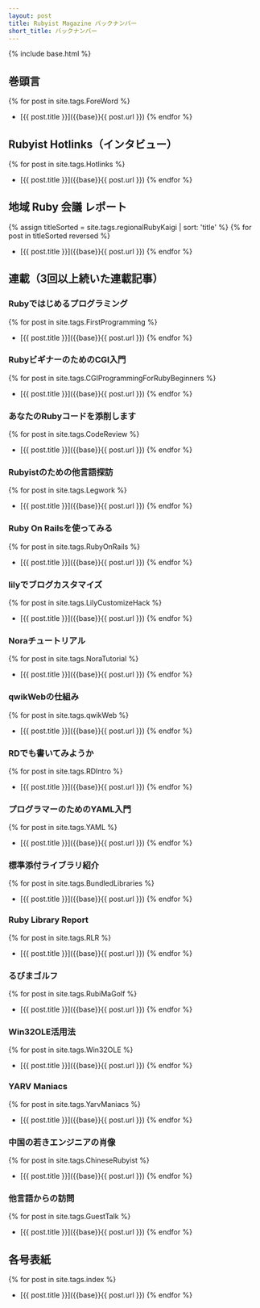 ```yaml
---
layout: post
title: Rubyist Magazine バックナンバー
short_title: バックナンバー
---
```

{% include base.html %}

## 巻頭言

{% for post in site.tags.ForeWord %}
- [{{ post.title }}]({{base}}{{ post.url }})
{% endfor %}

## Rubyist Hotlinks（インタビュー）

{% for post in site.tags.Hotlinks %}
- [{{ post.title }}]({{base}}{{ post.url }})
{% endfor %}

## 地域 Ruby 会議 レポート

{% assign titleSorted = site.tags.regionalRubyKaigi | sort: 'title' %}
{% for post in titleSorted reversed %}
- [{{ post.title }}]({{base}}{{ post.url }})
{% endfor %}

## 連載（3回以上続いた連載記事）

### Rubyではじめるプログラミング

{% for post in site.tags.FirstProgramming %}
- [{{ post.title }}]({{base}}{{ post.url }})
{% endfor %}

### RubyビギナーのためのCGI入門

{% for post in site.tags.CGIProgrammingForRubyBeginners %}
- [{{ post.title }}]({{base}}{{ post.url }})
{% endfor %}

### あなたのRubyコードを添削します

{% for post in site.tags.CodeReview %}
- [{{ post.title }}]({{base}}{{ post.url }})
{% endfor %}

### Rubyistのための他言語探訪

{% for post in site.tags.Legwork %}
- [{{ post.title }}]({{base}}{{ post.url }})
{% endfor %}

### Ruby On Railsを使ってみる

{% for post in site.tags.RubyOnRails %}
- [{{ post.title }}]({{base}}{{ post.url }})
{% endfor %}

### lilyでブログカスタマイズ

{% for post in site.tags.LilyCustomizeHack %}
- [{{ post.title }}]({{base}}{{ post.url }})
{% endfor %}

### Noraチュートリアル

{% for post in site.tags.NoraTutorial %}
- [{{ post.title }}]({{base}}{{ post.url }})
{% endfor %}

### qwikWebの仕組み

{% for post in site.tags.qwikWeb %}
- [{{ post.title }}]({{base}}{{ post.url }})
{% endfor %}

### RDでも書いてみようか

{% for post in site.tags.RDIntro %}
- [{{ post.title }}]({{base}}{{ post.url }})
{% endfor %}

### プログラマーのためのYAML入門

{% for post in site.tags.YAML %}
- [{{ post.title }}]({{base}}{{ post.url }})
{% endfor %}

### 標準添付ライブラリ紹介

{% for post in site.tags.BundledLibraries %}
- [{{ post.title }}]({{base}}{{ post.url }})
{% endfor %}

### Ruby Library Report

{% for post in site.tags.RLR %}
- [{{ post.title }}]({{base}}{{ post.url }})
{% endfor %}

### るびまゴルフ

{% for post in site.tags.RubiMaGolf %}
- [{{ post.title }}]({{base}}{{ post.url }})
{% endfor %}

### Win32OLE活用法

{% for post in site.tags.Win32OLE %}
- [{{ post.title }}]({{base}}{{ post.url }})
{% endfor %}

### YARV Maniacs

{% for post in site.tags.YarvManiacs %}
- [{{ post.title }}]({{base}}{{ post.url }})
{% endfor %}

### 中国の若きエンジニアの肖像

{% for post in site.tags.ChineseRubyist %}
- [{{ post.title }}]({{base}}{{ post.url }})
{% endfor %}

### 他言語からの訪問

{% for post in site.tags.GuestTalk %}
- [{{ post.title }}]({{base}}{{ post.url }})
{% endfor %}

## 各号表紙

{% for post in site.tags.index %}
- [{{ post.title }}]({{base}}{{ post.url }})
{% endfor %}

